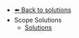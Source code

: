 - [⬅️ Back to solutions](../README.md)
- Scope   Solutions
  - [Solutions](./Solutions.md "Solutions")
